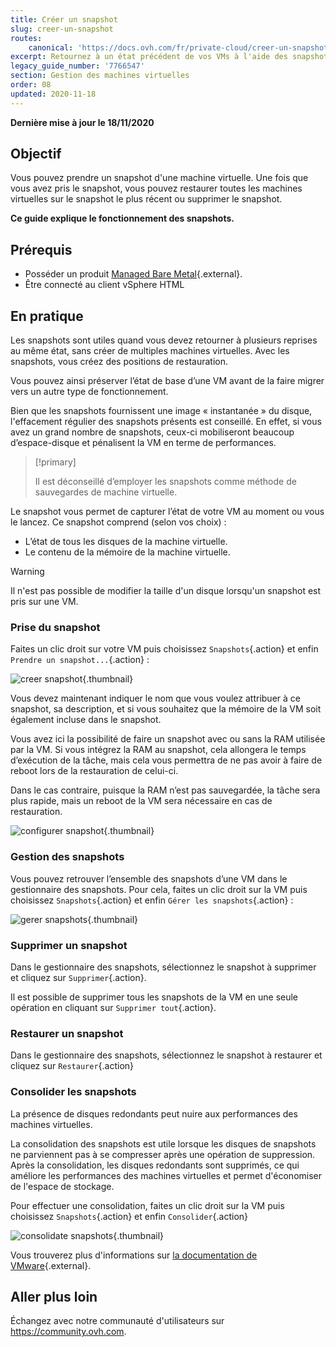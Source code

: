 ```yaml
---
title: Créer un snapshot
slug: creer-un-snapshot
routes:
    canonical: 'https://docs.ovh.com/fr/private-cloud/creer-un-snapshot/'
excerpt: Retournez à un état précédent de vos VMs à l'aide des snapshots
legacy_guide_number: '7766547'
section: Gestion des machines virtuelles
order: 08
updated: 2020-11-18
---
```


**Dernière mise à jour le 18/11/2020**

## Objectif 

Vous pouvez prendre un snapshot d'une machine virtuelle. Une fois que vous avez pris le snapshot, vous pouvez restaurer toutes les machines virtuelles sur le snapshot le plus récent ou supprimer le snapshot.

**Ce guide explique le fonctionnement des snapshots.**

## Prérequis

- Posséder un produit [Managed Bare Metal](https://www.ovhcloud.com/fr/managed-bare-metal/){.external}.
- Être connecté au client vSphere HTML

## En pratique

Les snapshots sont utiles quand vous devez retourner à plusieurs reprises au même état, sans créer de multiples machines virtuelles. Avec les snapshots, vous créez des positions de restauration. 

Vous pouvez ainsi préserver l’état de base d’une VM avant de la faire migrer vers un autre type de fonctionnement. 

Bien que les snapshots fournissent une image « instantanée » du disque, l'effacement régulier des snapshots présents est conseillé. En effet, si vous avez un grand nombre de snapshots, ceux-ci mobiliseront beaucoup d’espace-disque et pénalisent la VM en terme de performances.

> [!primary]
> 
> Il est déconseillé d’employer les snapshots comme méthode de sauvegardes de machine virtuelle.
> 

Le snapshot vous permet de capturer l’état de votre VM au moment ou vous le lancez. Ce snapshot comprend (selon vos choix) :

- L’état de tous les disques de la machine virtuelle.
- Le contenu de la mémoire de la machine virtuelle.

> [!warning]
> 
> Il n'est pas possible de modifier la taille d'un disque lorsqu'un snapshot est pris sur une VM.
> 

### Prise du snapshot

Faites un clic droit sur votre VM puis choisissez `Snapshots`{.action} et enfin `Prendre un snapshot...`{.action} :

![creer snapshot](images/snapshot01.png){.thumbnail}

Vous devez maintenant indiquer le nom que vous voulez attribuer à ce snapshot, sa description, et si vous souhaitez que la mémoire de la VM soit également incluse dans le snapshot.

Vous avez ici la possibilité de faire un snapshot avec ou sans la RAM utilisée par la VM. Si vous intégrez la RAM au snapshot, cela allongera le temps d’exécution de la tâche, mais cela vous permettra de ne pas avoir à faire de reboot lors de la restauration de celui-ci. 

Dans le cas contraire, puisque la RAM n’est pas sauvegardée, la tâche sera plus rapide, mais un reboot de la VM sera nécessaire en cas de restauration.

![configurer snapshot](images/snapshot02.png){.thumbnail}

### Gestion des snapshots

Vous pouvez retrouver l’ensemble des snapshots d’une VM dans le gestionnaire des snapshots. Pour cela, faites un clic droit sur la VM puis choisissez `Snapshots`{.action} et enfin `Gérer les snapshots`{.action} :

![gerer snapshots](images/snapshot03.png){.thumbnail}

### Supprimer un snapshot

Dans le gestionnaire des snapshots, sélectionnez le snapshot à supprimer et cliquez sur `Supprimer`{.action}.

Il est possible de supprimer tous les snapshots de la VM en une seule opération en cliquant sur `Supprimer tout`{.action}.

### Restaurer un snapshot

Dans le gestionnaire des snapshots, sélectionnez le snapshot à restaurer et cliquez sur `Restaurer`{.action}

### Consolider les snapshots

La présence de disques redondants peut nuire aux performances des machines virtuelles.

La consolidation des snapshots est utile lorsque les disques de snapshots ne parviennent pas à se compresser après une opération de suppression. Après la consolidation, les disques redondants sont supprimés, ce qui améliore les performances des machines virtuelles et permet d'économiser de l'espace de stockage.

Pour effectuer une consolidation, faites un clic droit sur la VM puis choisissez `Snapshots`{.action} et enfin `Consolider`{.action}

![consolidate snapshots](images/consolidate.png){.thumbnail}

Vous trouverez plus d'informations sur [la documentation de VMware](https://docs.vmware.com/en/VMware-vSphere/6.7/com.vmware.vsphere.vm_admin.doc/GUID-2F4A6D8B-33FF-4C6B-9B02-C984D151F0D5.html){.external}.

## Aller plus loin

Échangez avec notre communauté d'utilisateurs sur <https://community.ovh.com>.
